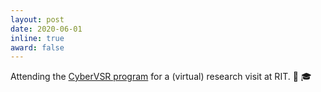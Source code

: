 ```yaml
---
layout: post
date: 2020-06-01
inline: true
award: false
---
```


Attending the [CyberVSR program](https://www.rit.edu/news/international-students-spend-virtual-summer-rit-cybersecurity-research-program) for a (virtual) research visit at RIT. :school: :mortar_board:
